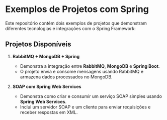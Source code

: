 # Exemplos de Projetos com Spring

Este repositório contém dois exemplos de projetos que demonstram diferentes tecnologias e integrações com o Spring Framework:

## Projetos Disponíveis

1. **RabbitMQ + MongoDB + Spring**
   - Demonstra a integração entre **RabbitMQ**, **MongoDB** e **Spring Boot**.
   - O projeto envia e consome mensagens usando RabbitMQ e armazena dados processados no MongoDB.

2. **SOAP com Spring Web Services**
   - Demonstra como criar e consumir um serviço SOAP simples usando **Spring Web Services**.
   - Inclui um servidor SOAP e um cliente para enviar requisições e receber respostas em XML.
